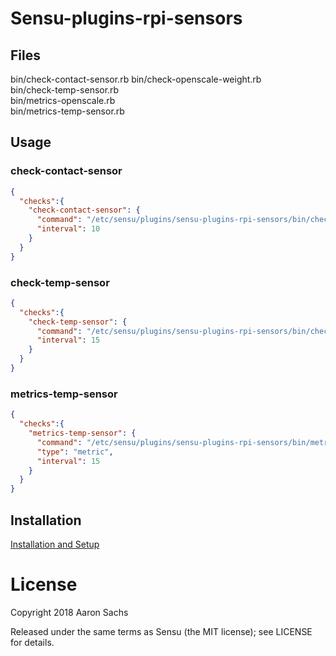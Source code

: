 # Sensu-plugins-rpi-sensors

## Files
bin/check-contact-sensor.rb	
bin/check-openscale-weight.rb	
bin/check-temp-sensor.rb	
bin/metrics-openscale.rb	
bin/metrics-temp-sensor.rb

## Usage
### check-contact-sensor
```json
{
  "checks":{
    "check-contact-sensor": {
      "command": "/etc/sensu/plugins/sensu-plugins-rpi-sensors/bin/check-contact-sensor.rb -p 22",
      "interval": 10
    }
  }
}
```

### check-temp-sensor
```json
{
  "checks":{
    "check-temp-sensor": {
      "command": "/etc/sensu/plugins/sensu-plugins-rpi-sensors/bin/check-temp-sensor.rb -F -w 45 -c 60",
      "interval": 15
    }
  }
}
```
### metrics-temp-sensor
```json
{
  "checks":{
    "metrics-temp-sensor": {
      "command": "/etc/sensu/plugins/sensu-plugins-rpi-sensors/bin/metrics-temp-sensor.rb -F",
      "type": "metric",
      "interval": 15
    }
  }
}
```

## Installation

[Installation and Setup](http://sensu-plugins.io/docs/installation_instructions.html)

# License

Copyright 2018 Aaron Sachs

Released under the same terms as Sensu (the MIT license); see LICENSE
for details.
